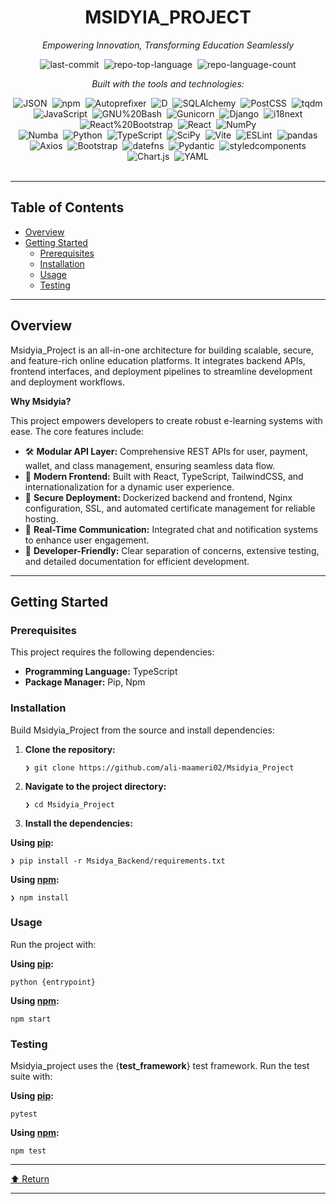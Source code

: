 <div data-state="active" data-orientation="horizontal" role="tabpanel" aria-labelledby="radix-:r15:-trigger-preview" id="radix-:r15:-content-preview" tabindex="0" class="mt-2 ring-offset-background focus-visible:outline-none focus-visible:ring-2 focus-visible:ring-ring focus-visible:ring-offset-2" style="" bis_skin_checked="1"><div class="border border-border rounded-lg bg-background p-6 shadow-sm" bis_skin_checked="1"><div class="prose prose-sm md:prose-base lg:prose-lg max-w-none prose-headings:font-bold prose-a:text-blue-600" bis_skin_checked="1" style="user-select: none;"><div id="top" class="" bis_skin_checked="1">

<div align="center" class="text-center" bis_skin_checked="1">
<h1>MSIDYIA_PROJECT</h1>
<p><em>Empowering Innovation, Transforming Education Seamlessly</em></p>

<img alt="last-commit" src="https://img.shields.io/github/last-commit/ali-maameri02/Msidyia_Project?style=flat&amp;logo=git&amp;logoColor=white&amp;color=0080ff" class="inline-block mx-1" style="margin: 0px 2px;">
<img alt="repo-top-language" src="https://img.shields.io/github/languages/top/ali-maameri02/Msidyia_Project?style=flat&amp;color=0080ff" class="inline-block mx-1" style="margin: 0px 2px;">
<img alt="repo-language-count" src="https://img.shields.io/github/languages/count/ali-maameri02/Msidyia_Project?style=flat&amp;color=0080ff" class="inline-block mx-1" style="margin: 0px 2px;">
<p><em>Built with the tools and technologies:</em></p>
<img alt="JSON" src="https://img.shields.io/badge/JSON-000000.svg?style=flat&amp;logo=JSON&amp;logoColor=white" class="inline-block mx-1" style="margin: 0px 2px;">
<img alt="npm" src="https://img.shields.io/badge/npm-CB3837.svg?style=flat&amp;logo=npm&amp;logoColor=white" class="inline-block mx-1" style="margin: 0px 2px;">
<img alt="Autoprefixer" src="https://img.shields.io/badge/Autoprefixer-DD3735.svg?style=flat&amp;logo=Autoprefixer&amp;logoColor=white" class="inline-block mx-1" style="margin: 0px 2px;">
<img alt="D" src="https://img.shields.io/badge/D-B03931.svg?style=flat&amp;logo=D&amp;logoColor=white" class="inline-block mx-1" style="margin: 0px 2px;">
<img alt="SQLAlchemy" src="https://img.shields.io/badge/SQLAlchemy-D71F00.svg?style=flat&amp;logo=SQLAlchemy&amp;logoColor=white" class="inline-block mx-1" style="margin: 0px 2px;">
<img alt="PostCSS" src="https://img.shields.io/badge/PostCSS-DD3A0A.svg?style=flat&amp;logo=PostCSS&amp;logoColor=white" class="inline-block mx-1" style="margin: 0px 2px;">
<img alt="tqdm" src="https://img.shields.io/badge/tqdm-FFC107.svg?style=flat&amp;logo=tqdm&amp;logoColor=black" class="inline-block mx-1" style="margin: 0px 2px;">
<img alt="JavaScript" src="https://img.shields.io/badge/JavaScript-F7DF1E.svg?style=flat&amp;logo=JavaScript&amp;logoColor=black" class="inline-block mx-1" style="margin: 0px 2px;">
<img alt="GNU%20Bash" src="https://img.shields.io/badge/GNU%20Bash-4EAA25.svg?style=flat&amp;logo=GNU-Bash&amp;logoColor=white" class="inline-block mx-1" style="margin: 0px 2px;">
<img alt="Gunicorn" src="https://img.shields.io/badge/Gunicorn-499848.svg?style=flat&amp;logo=Gunicorn&amp;logoColor=white" class="inline-block mx-1" style="margin: 0px 2px;">
<img alt="Django" src="https://img.shields.io/badge/Django-092E20.svg?style=flat&amp;logo=Django&amp;logoColor=white" class="inline-block mx-1" style="margin: 0px 2px;">
<img alt="i18next" src="https://img.shields.io/badge/i18next-26A69A.svg?style=flat&amp;logo=i18next&amp;logoColor=white" class="inline-block mx-1" style="margin: 0px 2px;">
<img alt="React%20Bootstrap" src="https://img.shields.io/badge/React%20Bootstrap-41E0FD.svg?style=flat&amp;logo=React-Bootstrap&amp;logoColor=black" class="inline-block mx-1" style="margin: 0px 2px;">
<img alt="React" src="https://img.shields.io/badge/React-61DAFB.svg?style=flat&amp;logo=React&amp;logoColor=black" class="inline-block mx-1" style="margin: 0px 2px;">
<img alt="NumPy" src="https://img.shields.io/badge/NumPy-013243.svg?style=flat&amp;logo=NumPy&amp;logoColor=white" class="inline-block mx-1" style="margin: 0px 2px;">
<br>
<img alt="Numba" src="https://img.shields.io/badge/Numba-00A3E0.svg?style=flat&amp;logo=Numba&amp;logoColor=white" class="inline-block mx-1" style="margin: 0px 2px;">
<img alt="Python" src="https://img.shields.io/badge/Python-3776AB.svg?style=flat&amp;logo=Python&amp;logoColor=white" class="inline-block mx-1" style="margin: 0px 2px;">
<img alt="TypeScript" src="https://img.shields.io/badge/TypeScript-3178C6.svg?style=flat&amp;logo=TypeScript&amp;logoColor=white" class="inline-block mx-1" style="margin: 0px 2px;">
<img alt="SciPy" src="https://img.shields.io/badge/SciPy-8CAAE6.svg?style=flat&amp;logo=SciPy&amp;logoColor=white" class="inline-block mx-1" style="margin: 0px 2px;">
<img alt="Vite" src="https://img.shields.io/badge/Vite-646CFF.svg?style=flat&amp;logo=Vite&amp;logoColor=white" class="inline-block mx-1" style="margin: 0px 2px;">
<img alt="ESLint" src="https://img.shields.io/badge/ESLint-4B32C3.svg?style=flat&amp;logo=ESLint&amp;logoColor=white" class="inline-block mx-1" style="margin: 0px 2px;">
<img alt="pandas" src="https://img.shields.io/badge/pandas-150458.svg?style=flat&amp;logo=pandas&amp;logoColor=white" class="inline-block mx-1" style="margin: 0px 2px;">
<img alt="Axios" src="https://img.shields.io/badge/Axios-5A29E4.svg?style=flat&amp;logo=Axios&amp;logoColor=white" class="inline-block mx-1" style="margin: 0px 2px;">
<img alt="Bootstrap" src="https://img.shields.io/badge/Bootstrap-7952B3.svg?style=flat&amp;logo=Bootstrap&amp;logoColor=white" class="inline-block mx-1" style="margin: 0px 2px;">
<img alt="datefns" src="https://img.shields.io/badge/datefns-770C56.svg?style=flat&amp;logo=date-fns&amp;logoColor=white" class="inline-block mx-1" style="margin: 0px 2px;">
<img alt="Pydantic" src="https://img.shields.io/badge/Pydantic-E92063.svg?style=flat&amp;logo=Pydantic&amp;logoColor=white" class="inline-block mx-1" style="margin: 0px 2px;">
<img alt="styledcomponents" src="https://img.shields.io/badge/styledcomponents-DB7093.svg?style=flat&amp;logo=styled-components&amp;logoColor=white" class="inline-block mx-1" style="margin: 0px 2px;">
<img alt="Chart.js" src="https://img.shields.io/badge/Chart.js-FF6384.svg?style=flat&amp;logo=chartdotjs&amp;logoColor=white" class="inline-block mx-1" style="margin: 0px 2px;">
<img alt="YAML" src="https://img.shields.io/badge/YAML-CB171E.svg?style=flat&amp;logo=YAML&amp;logoColor=white" class="inline-block mx-1" style="margin: 0px 2px;">
</div>
<br>
<hr>
<h2>Table of Contents</h2>
<ul class="list-disc pl-4 my-0">
<li class="my-0"><a href="#overview">Overview</a></li>
<li class="my-0"><a href="#getting-started">Getting Started</a>
<ul class="list-disc pl-4 my-0">
<li class="my-0"><a href="#prerequisites">Prerequisites</a></li>
<li class="my-0"><a href="#installation">Installation</a></li>
<li class="my-0"><a href="#usage">Usage</a></li>
<li class="my-0"><a href="#testing">Testing</a></li>
</ul>
</li>
</ul>
<hr>
<h2>Overview</h2>
<p>Msidyia_Project is an all-in-one architecture for building scalable, secure, and feature-rich online education platforms. It integrates backend APIs, frontend interfaces, and deployment pipelines to streamline development and deployment workflows.</p>
<p><strong>Why Msidyia?</strong></p>
<p>This project empowers developers to create robust e-learning systems with ease. The core features include:</p>
<ul class="list-disc pl-4 my-0">
<li class="my-0">🛠️ <strong>Modular API Layer:</strong> Comprehensive REST APIs for user, payment, wallet, and class management, ensuring seamless data flow.</li>
<li class="my-0">🎨 <strong>Modern Frontend:</strong> Built with React, TypeScript, TailwindCSS, and internationalization for a dynamic user experience.</li>
<li class="my-0">🚀 <strong>Secure Deployment:</strong> Dockerized backend and frontend, Nginx configuration, SSL, and automated certificate management for reliable hosting.</li>
<li class="my-0">💬 <strong>Real-Time Communication:</strong> Integrated chat and notification systems to enhance user engagement.</li>
<li class="my-0">🔧 <strong>Developer-Friendly:</strong> Clear separation of concerns, extensive testing, and detailed documentation for efficient development.</li>
</ul>
<hr>
<h2>Getting Started</h2>
<h3>Prerequisites</h3>
<p>This project requires the following dependencies:</p>
<ul class="list-disc pl-4 my-0">
<li class="my-0"><strong>Programming Language:</strong> TypeScript</li>
<li class="my-0"><strong>Package Manager:</strong> Pip, Npm</li>
</ul>
<h3>Installation</h3>
<p>Build Msidyia_Project from the source and install dependencies:</p>
<ol>
<li class="my-0">
<p><strong>Clone the repository:</strong></p>
<pre><code class="language-sh">❯ git clone https://github.com/ali-maameri02/Msidyia_Project
</code></pre>
</li>
<li class="my-0">
<p><strong>Navigate to the project directory:</strong></p>
<pre><code class="language-sh">❯ cd Msidyia_Project
</code></pre>
</li>
<li class="my-0">
<p><strong>Install the dependencies:</strong></p>
</li>
</ol>
<p><strong>Using <a href="https://pypi.org/project/pip/">pip</a>:</strong></p>
<pre><code class="language-sh">❯ pip install -r Msidya_Backend/requirements.txt
</code></pre>
<p><strong>Using <a href="https://www.npmjs.com/">npm</a>:</strong></p>
<pre><code class="language-sh">❯ npm install
</code></pre>
<h3>Usage</h3>
<p>Run the project with:</p>
<p><strong>Using <a href="https://pypi.org/project/pip/">pip</a>:</strong></p>
<pre><code class="language-sh">python {entrypoint}
</code></pre>
<p><strong>Using <a href="https://www.npmjs.com/">npm</a>:</strong></p>
<pre><code class="language-sh">npm start
</code></pre>
<h3>Testing</h3>
<p>Msidyia_project uses the {<strong>test_framework</strong>} test framework. Run the test suite with:</p>
<p><strong>Using <a href="https://pypi.org/project/pip/">pip</a>:</strong></p>
<pre><code class="language-sh">pytest
</code></pre>
<p><strong>Using <a href="https://www.npmjs.com/">npm</a>:</strong></p>
<pre><code class="language-sh">npm test
</code></pre>
<hr>
<div align="left" class="" bis_skin_checked="1"><a href="#top">⬆ Return</a></div>
<hr></div></div></div></div>
